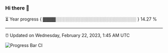 ### Hi there 👋

⏳ Year progress { ▓▓▓▓░░░░░░░░░░░░░░░░░░░░░░░░░░ } 14.27 %

---

⏰ Updated on Wednesday, February 22, 2023, 1:45 AM UTC

![Progress Bar CI](https://github.com/arthurbuhl/arthurbuhl/workflows/Progress%20Bar%20CI/badge.svg)
